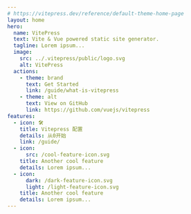 ```yaml
---
# https://vitepress.dev/reference/default-theme-home-page
layout: home
hero:
  name: VitePress
  text: Vite & Vue powered static site generator.
  tagline: Lorem ipsum...
  image:
    src: ../.vitepress/public/logo.svg
    alt: VitePress
  actions:
    - theme: brand
      text: Get Started
      link: /guide/what-is-vitepress
    - theme: alt
      text: View on GitHub
      link: https://github.com/vuejs/vitepress
features:
  - icon: 🛠️
    title: Vitepress 配置
    details: 从0开始
    link: /guide/
  - icon:
      src: /cool-feature-icon.svg
    title: Another cool feature
    details: Lorem ipsum...
  - icon:
      dark: /dark-feature-icon.svg
      light: /light-feature-icon.svg
    title: Another cool feature
    details: Lorem ipsum...
---
```


<style>
  :root {
    --vp-home-hero-name-color: transparent;
    --vp-home-hero-name-background: -webkit-linear-gradient(
      120deg,
      #e6e6e6,
      #ff4343
    );
    --vp-home-hero-image-background-image: linear-gradient(
      -45deg,
      #f3f3f3 50%,
      #ffa1a1 50%
    );
    --vp-home-hero-image-filter: blur(44px);
  }
</style>
